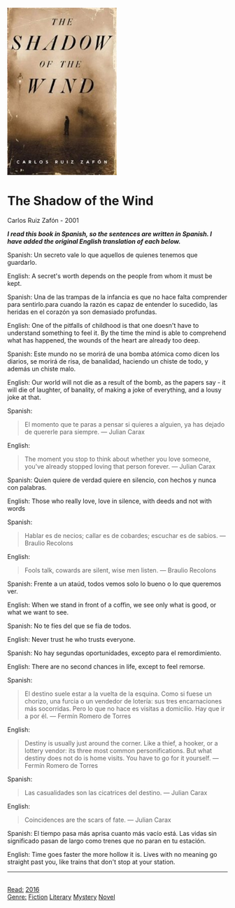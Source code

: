 
![Cover](./assets/the-shadow-of-the-wind.png)

# The Shadow of the Wind

Carlos Ruiz Zafón - 2001

**_I read this book in Spanish, so the sentences are written in Spanish. I have added the original English translation of each below._**

Spanish: Un secreto vale lo que aquellos de quienes tenemos que guardarlo. 

English: A secret's worth depends on the people from whom it must be kept.

Spanish: Una de las trampas de la infancia es que no hace falta comprender para sentirlo.para cuando la razón es capaz de entender lo sucedido, las heridas en el corazón ya son demasiado profundas.

English: One of the pitfalls of childhood is that one doesn't have to understand something to feel it. By the time the mind is able to comprehend what has happened, the wounds of the heart are already too deep. 
 
Spanish: Este mundo no se morirá de una bomba atómica como dicen los diarios, se morirá de risa, de banalidad, haciendo un chiste de todo, y además un chiste malo.

English: Our world will not die as a result of the bomb, as the papers say - it will die of laughter, of banality, of making a joke of everything, and a lousy joke at that.

Spanish:
> El momento que te paras a pensar si quieres a alguien, ya has dejado de quererle para siempre.
> — Julian Carax

English:
> The moment you stop to think about whether you love someone, you've already stopped loving that person forever.
> — Julian Carax

Spanish: Quien quiere de verdad quiere en silencio, con hechos y nunca con palabras.

English: Those who really love, love in silence, with deeds and not with words

Spanish:
> Hablar es de necios; callar es de cobardes; escuchar es de sabios.
> — Braulio Recolons

English:
> Fools talk, cowards are silent, wise men listen.
> — Braulio Recolons

Spanish: Frente a un ataúd, todos vemos solo lo bueno o lo que queremos ver.

English: When we stand in front of a coffin, we see only what is good, or what we want to see.

Spanish: No te fíes del que se fía de todos.

English: Never trust he who trusts everyone.

Spanish: No hay segundas oportunidades, excepto para el remordimiento.

English: There are no second chances in life, except to feel remorse.

Spanish: 
> El destino suele estar a la vuelta de la esquina. Como si fuese un chorizo, una furcia o un vendedor de lotería: sus tres encarnaciones más socorridas. Pero lo que no hace es visitas a domicilio. Hay que ir a por él.
> — Fermín Romero de Torres

English: 
> Destiny is usually just around the corner. Like a thief, a hooker, or a lottery vendor: its three most common personifications. But what destiny does not do is home visits. You have to go for it yourself.
> — Fermín Romero de Torres

Spanish: 
> Las casualidades son las cicatrices del destino.
> — Julian Carax

English: 
> Coincidences are the scars of fate.
> — Julian Carax

Spanish: El tiempo pasa más aprisa cuanto más vacío está. Las vidas sin significado pasan de largo como trenes que no paran en tu estación.

English: Time goes faster the more hollow it is. Lives with no meaning go straight past you, like trains that don't stop at your station.<hr/><br/>[Read:](Read/index.md) [2016](Read/2016.md)<br/>[Genre:](Genre/index.md) [Fiction](Genre/Fiction.md) [Literary](Genre/Literary.md) [Mystery](Genre/Mystery.md) [Novel](Genre/Novel.md)